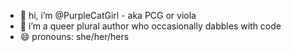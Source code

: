 - 👋 hi, i’m @PurpleCatGirl - aka PCG or viola
- 👀 i’m a queer plural author who occasionally dabbles with code
- 😄 pronouns: she/her/hers

<!---
PurpleCatGirl/PurpleCatGirl is a ✨ special ✨ repository because its `README.md` (this file) appears on your GitHub profile.
You can click the Preview link to take a look at your changes.
--->
